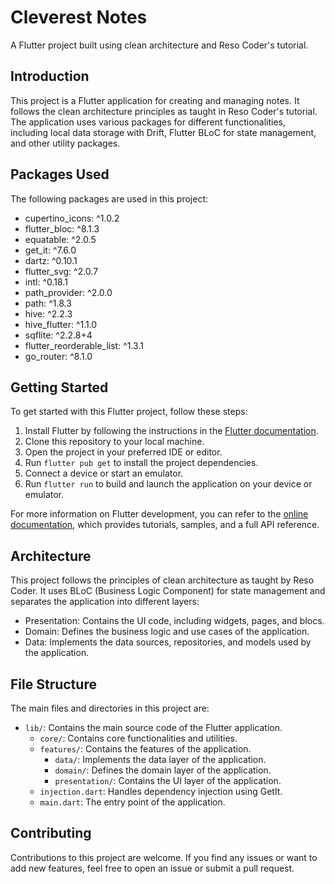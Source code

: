 # Cleverest Notes

A Flutter project built using clean architecture and Reso Coder's tutorial.

## Introduction

This project is a Flutter application for creating and managing notes. It follows the clean architecture principles as taught in Reso Coder's tutorial. The application uses various packages for different functionalities, including local data storage with Drift, Flutter BLoC for state management, and other utility packages.

## Packages Used

The following packages are used in this project:

- cupertino_icons: ^1.0.2
- flutter_bloc: ^8.1.3
- equatable: ^2.0.5
- get_it: ^7.6.0
- dartz: ^0.10.1
- flutter_svg: ^2.0.7
- intl: ^0.18.1
- path_provider: ^2.0.0
- path: ^1.8.3
- hive: ^2.2.3
- hive_flutter: ^1.1.0
- sqflite: ^2.2.8+4
- flutter_reorderable_list: ^1.3.1
- go_router: ^8.1.0

## Getting Started

To get started with this Flutter project, follow these steps:

1. Install Flutter by following the instructions in the [Flutter documentation](https://flutter.dev/docs/get-started/install).
2. Clone this repository to your local machine.
3. Open the project in your preferred IDE or editor.
4. Run `flutter pub get` to install the project dependencies.
5. Connect a device or start an emulator.
6. Run `flutter run` to build and launch the application on your device or emulator.

For more information on Flutter development, you can refer to the [online documentation](https://docs.flutter.dev/), which provides tutorials, samples, and a full API reference.

## Architecture

This project follows the principles of clean architecture as taught by Reso Coder. It uses BLoC (Business Logic Component) for state management and separates the application into different layers:

- Presentation: Contains the UI code, including widgets, pages, and blocs.
- Domain: Defines the business logic and use cases of the application.
- Data: Implements the data sources, repositories, and models used by the application.

## File Structure

The main files and directories in this project are:

- `lib/`: Contains the main source code of the Flutter application.
  - `core/`: Contains core functionalities and utilities.
  - `features/`: Contains the features of the application.
    - `data/`: Implements the data layer of the application.
    - `domain/`: Defines the domain layer of the application.
    - `presentation/`: Contains the UI layer of the application.
  - `injection.dart`: Handles dependency injection using GetIt.
  - `main.dart`: The entry point of the application.

## Contributing

Contributions to this project are welcome. If you find any issues or want to add new features, feel free to open an issue or submit a pull request.
